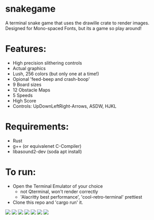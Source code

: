 # snakegame
A terminal snake game that uses the drawille crate to render images. 
Designed for Mono-spaced Fonts, but its a game so play around!

# Features:
  - High precision slithering controls
  - Actual graphics
  - Lush, 256 colors (but only one at a time!)
  - Opional 'feed-beep and crash-boop'
  - 9 Board sizes
  - 12 Obstacle Maps
  - 5 Speeds
  - High Score
  - Controls:  UpDownLeftRight-Arrows,  ASDW,  HJKL

# Requirements:
  - Rust
  - g++ (or equivalenet C-Compiler)
  - libasound2-dev (soda apt install)

# To run: 
  - Open the Terminal Emulator of your choice
    - not Qterminal, won't render correctly
    - 'Alacritty best performance', 'cool-retro-terminal' prettiest
  - Clone this repo and 'cargo run' it.

![](https://github.com/autotunafish/snakegame/blob/main/img/snake6.jpg)
![](https://github.com/autotunafish/snakegame/blob/main/img/snake7.jpg)
![](https://github.com/autotunafish/snakegame/blob/main/img/snake1.jpg)
![](https://github.com/autotunafish/snakegame/blob/main/img/snake2.jpg)
![](https://github.com/autotunafish/snakegame/blob/main/img/snake3.jpg)
![](https://github.com/autotunafish/snakegame/blob/main/img/snake4.jpg)
![](https://github.com/autotunafish/snakegame/blob/main/img/snake5.jpg)
